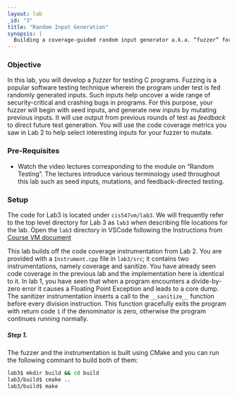 ```yaml
---
layout: lab
_id: "3"
title: "Random Input Generation"
synopsis: |
  Building a coverage-guided random input generator a.k.a. “fuzzer” for testing C programs.
---
```


### Objective

In this lab, you will develop a _fuzzer_ for testing C programs.
Fuzzing is a popular software testing technique wherein the program under test
is fed randomly generated inputs. Such inputs help uncover a wide range of
security-critical and crashing bugs in programs.
For this purpose, your fuzzer will begin with seed inputs, and generate new
inputs by mutating previous inputs. It will use output from previous rounds
of test as _feedback_ to direct future test generation.
You will use the code coverage metrics you saw in Lab 2 to help select interesting
inputs for your fuzzer to mutate.

### Pre-Requisites

+ Watch the video lectures corresponding to the module on “Random Testing”.
The lectures introduce various terminology used throughout this lab
such as seed inputs, mutations, and feedback-directed testing.

### Setup

The code for Lab3 is located under `cis547vm/lab3`.
We will frequently refer to the top level directory for Lab 3 as `lab3`
when describing file locations for the lab.
Open the `lab3` directory in VSCode following the Instructions from [Course VM document][course-vm-doc]

This lab builds off the code coverage instrumentation from Lab 2.
You are provided with a `Instrument.cpp` file in `lab3/src`;
it contains two instrumentations, namely coverage and sanitize.
You have already seen code coverage in the previous lab and the implementation
here is identical to it.
In lab 1, you have seen that when a program encounters a divide-by-zero error it causes a Floating Point Exception and leads to a core dump.
The sanitizer instrumentation inserts a call to the `__sanitize__` function
before every division instruction.
This function gracefully exits the program with return code `1`
if the denominator is zero, otherwise the program continues running normally.

##### Step 1.

The fuzzer and the instrumentation is built using CMake and you can run the following commant to build both of them:

```sh
lab3$ mkdir build && cd build
lab3/build$ cmake ..
lab3/build$ make
```


[course-vm-doc]: https://cis.upenn.edu/~cis547/vm.doc